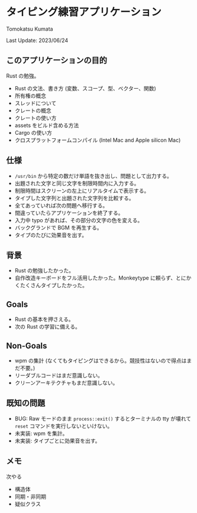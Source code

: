 # タイピング練習アプリケーション
Tomokatsu Kumata

Last Update: 2023/06/24

## このアプリケーションの目的
Rust の勉強。

  - Rust の文法、書き方 (変数、スコープ、型、ベクター、関数)
  - 所有権の概念
  - スレッドについて
  - クレートの概念
  - クレートの使い方
  - assets をビルド含める方法
  - Cargo の使い方
  - クロスプラットフォームコンパイル (Intel Mac and Apple silicon Mac)

## 仕様

  - `/usr/bin` から特定の数だけ単語を抜き出し、問題として出力する。
  - 出題された文字と同じ文字を制限時間内に入力する。
  - 制限時間はスクリーンの左上にリアルタイムで表示する。
  - タイプした文字列と出題された文字列を比較する。
  - 全てあっていれば次の問題へ移行する。
  - 間違っていたらアプリケーションを終了する。
  - 入力中 typo があれば、その部分の文字の色を変える。
  - バックグランドで BGM を再生する。
  - タイプのたびに効果音を出す。

## 背景

  - Rust の勉強したかった。
  - 自作改造キーボードをフル活用したかった。Monkeytype に頼らず、とにかくたくさんタイプしたかった。

## Goals

  - Rust の基本を押さえる。
  - 次の Rust の学習に備える。

## Non-Goals

  - wpm の集計 (なくてもタイピングはできるから。競技性はないので得点はまだ不要。)
  - リーダブルコードはまだ意識しない。
  - クリーンアーキテクチャもまだ意識しない。

## 既知の問題

  - BUG: Raw モードのまま `process::exit()` するとターミナルの tty が壊れて `reset` コマンドを実行しないといけない。
  - 未実装: wpm を集計。
  - 未実装: タイプごとに効果音を出す。

## メモ
次やる

  - 構造体
  - 同期・非同期
  - 疑似クラス
